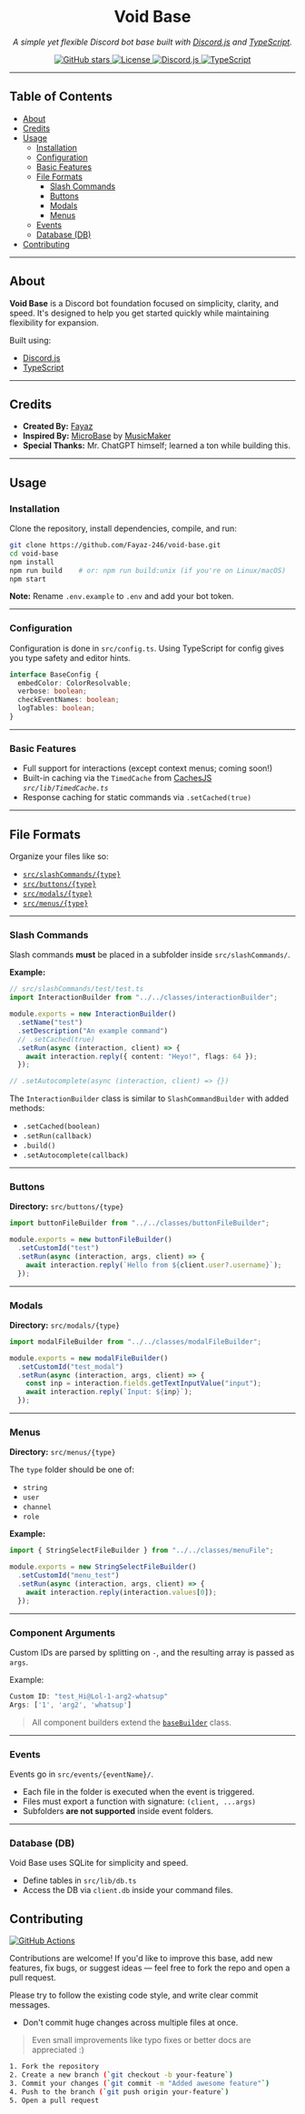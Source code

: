 <h1 align="center">Void Base</h1>
<p align="center"><em>A simple yet flexible Discord bot base built with <a href="https://discord.js.org/">Discord.js</a> and <a href="https://www.typescriptlang.org/">TypeScript</a>.</em></p>

<p align="center">
  <a href="https://github.com/Fayaz-246/void-base">
    <img src="https://img.shields.io/github/stars/Fayaz-246/void-base?style=flat-square" alt="GitHub stars">
  </a>
  <a href="https://opensource.org/licenses/MIT">
    <img src="https://img.shields.io/badge/License-MIT-blue.svg?style=flat-square" alt="License">
  </a>
  <a href="https://discord.js.org">
    <img src="https://img.shields.io/badge/discord.js-14.19.3-blue?style=flat-square&logo=discord" alt="Discord.js">
  </a>
  <a href="https://www.typescriptlang.org/">
    <img src="https://img.shields.io/badge/typescript-5.8.3-blue?style=flat-square&logo=typescript" alt="TypeScript">
  </a>
</p>

---

## Table of Contents

- [About](#about)
- [Credits](#credits)
- [Usage](#usage)
  - [Installation](#installation)
  - [Configuration](#configuration)
  - [Basic Features](#basic-features)
  - [File Formats](#file-formats)
    - [Slash Commands](#slash-commands)
    - [Buttons](#buttons)
    - [Modals](#modals)
    - [Menus](#menus)
  - [Events](#events)
  - [Database (DB)](#database-db)
- [Contributing](#contributing)

---

## About

**Void Base** is a Discord bot foundation focused on simplicity, clarity, and speed. It's designed to help you get started quickly while maintaining flexibility for expansion.

Built using:

- [Discord.js](https://discord.js.org/)
- [TypeScript](https://www.typescriptlang.org/)

---

## Credits

- **Created By:** [Fayaz](https://fayaz.is-a.dev/)
- **Inspired By:** [MicroBase](https://github.com/MusicMakerOwO/MicroBase) by [MusicMaker](https://github.com/MusicMakerOwO/)
- **Special Thanks:** Mr. ChatGPT himself; learned a ton while building this.

---

## Usage

### Installation

Clone the repository, install dependencies, compile, and run:

```bash
git clone https://github.com/Fayaz-246/void-base.git
cd void-base
npm install
npm run build    # or: npm run build:unix (if you're on Linux/macOS)
npm start
```

**Note:** Rename `.env.example` to `.env` and add your bot token.

---

### Configuration

Configuration is done in `src/config.ts`. Using TypeScript for config gives you type safety and editor hints.

```ts
interface BaseConfig {
  embedColor: ColorResolvable;
  verbose: boolean;
  checkEventNames: boolean;
  logTables: boolean;
}
```

---

### Basic Features

- Full support for interactions (except context menus; coming soon!)
- Built-in caching via the `TimedCache` from [CachesJS](https://cachesjs.com/) _`src/lib/TimedCache.ts`_
- Response caching for static commands via `.setCached(true)`

---

## File Formats

Organize your files like so:

- [`src/slashCommands/{type}`](#slash-commands)
- [`src/buttons/{type}`](#buttons)
- [`src/modals/{type}`](#modals)
- [`src/menus/{type}`](#menus)

---

### Slash Commands

Slash commands **must** be placed in a subfolder inside `src/slashCommands/`.

**Example:**

```ts
// src/slashCommands/test/test.ts
import InteractionBuilder from "../../classes/interactionBuilder";

module.exports = new InteractionBuilder()
  .setName("test")
  .setDescription("An example command")
  // .setCached(true)
  .setRun(async (interaction, client) => {
    await interaction.reply({ content: "Heyo!", flags: 64 });
  });

// .setAutocomplete(async (interaction, client) => {})
```

The `InteractionBuilder` class is similar to `SlashCommandBuilder` with added methods:

- `.setCached(boolean)`
- `.setRun(callback)`
- `.build()`
- `.setAutocomplete(callback)`

---

### Buttons

**Directory:** `src/buttons/{type}`

```ts
import buttonFileBuilder from "../../classes/buttonFileBuilder";

module.exports = new buttonFileBuilder()
  .setCustomId("test")
  .setRun(async (interaction, args, client) => {
    await interaction.reply(`Hello from ${client.user?.username}`);
  });
```

---

### Modals

**Directory:** `src/modals/{type}`

```ts
import modalFileBuilder from "../../classes/modalFileBuilder";

module.exports = new modalFileBuilder()
  .setCustomId("test_modal")
  .setRun(async (interaction, args, client) => {
    const inp = interaction.fields.getTextInputValue("input");
    await interaction.reply(`Input: ${inp}`);
  });
```

---

### Menus

**Directory:** `src/menus/{type}`

The `type` folder should be one of:

- `string`
- `user`
- `channel`
- `role`

**Example:**

```ts
import { StringSelectFileBuilder } from "../../classes/menuFile";

module.exports = new StringSelectFileBuilder()
  .setCustomId("menu_test")
  .setRun(async (interaction, args, client) => {
    await interaction.reply(interaction.values[0]);
  });
```

---

### Component Arguments

Custom IDs are parsed by splitting on `-`, and the resulting array is passed as `args`.

Example:

```ts
Custom ID: "test_Hi@Lol-1-arg2-whatsup"
Args: ['1', 'arg2', 'whatsup']
```

> All component builders extend the [`baseBuilder`](https://github.com/Fayaz-246/void-base/blob/main/src/lib/baseBuilder.ts) class.

---

### Events

Events go in `src/events/{eventName}/`.

- Each file in the folder is executed when the event is triggered.
- Files must export a function with signature: `(client, ...args)`
- Subfolders **are not supported** inside event folders.

---

### Database (DB)

Void Base uses SQLite for simplicity and speed.

- Define tables in `src/lib/db.ts`
- Access the DB via `client.db` inside your command files.

## Contributing

<a href="https://github.com/Fayaz-246/void-base/actions">
    <img src="https://img.shields.io/github/actions/workflow/status/Fayaz-246/void-base/format.yaml?label=GitHub Actions&style=flat-square" alt="GitHub Actions">
  </a>

Contributions are welcome! If you'd like to improve this base, add new features, fix bugs, or suggest ideas — feel free to fork the repo and open a pull request.

Please try to follow the existing code style, and write clear commit messages.

- Don't commit huge changes across multiple files at once.

> Even small improvements like typo fixes or better docs are appreciated :)

```sh
1. Fork the repository
2. Create a new branch (`git checkout -b your-feature`)
3. Commit your changes (`git commit -m "Added awesome feature"`)
4. Push to the branch (`git push origin your-feature`)
5. Open a pull request
```
